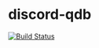 # discord-qdb
[![Build Status](https://travis-ci.org/lot49/discord-qdb.svg?branch=dev)](https://travis-ci.org/lot49/discord-qdb)